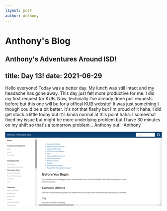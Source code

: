 ```yaml
---
layout: post
author: Anthony
---
```

# Anthony's Blog
Anthony's Adventures Around ISD!
---

title: Day 13!
date:  2021-06-29
---

Hello everyone! Today was a better day. My lunch was still intact and my headache has gone away. This day just felt more productive for me. I did my first request for KUB. Now, techinally I've already done pull requests before but this one will be for a offical KUB website! It was just something I though could be a bit better. It's not that flashy but I'm proud of it haha. I did get stuck a little today but it's kinda normal at this point haha. I somewhat fixed my issue but might be more underlying problem but I have 30 minutes on my shift so that's a tomorrow problem... Anthony out! -Anthony

![My First Pull Request](Images/Workstation-Setup.jpg)
